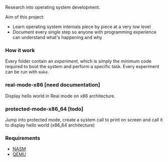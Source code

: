 Research into operating system development.

Aim of this project:

- Learn operating system internals piece by piece at a very low level
- Document every single step so anyone with programming experience
can understand what's happening and why

### How it work
Every folder contain an *experiment*, which is simply the minimum code
required to boot the system and perform a specific task.
Every experiment can be run with `make`.

### real-mode-x86 [need documentation]
Display hello world in Real mode on x86 architecture.

### protected-mode-x86_64 [todo]
Jump into protected mode, create a system call to print on screen
and call it to display hello world (x86_64 architecture)

### Requirements

- [NASM](http://www.nasm.us/)
- [QEMU](http://wiki.qemu.org/Main_Page)
